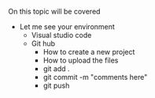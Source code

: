 On this topic will be covered

* Let me see your environment
  * Visual studio code
  * Git hub
    * How to create a new project
    * How to upload the files
    * git add .
    * git commit -m "comments here"
    * git push
